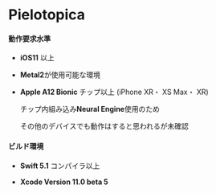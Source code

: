 # Pielotopica



#### 動作要求水準

- **iOS11** 以上 
- **Metal2**が使用可能な環境 
- **Apple A12 Bionic** チップ以上 (iPhone XR・ XS Max・ XR)

  チップ内組み込み**Neural Engine**使用のため

  その他のデバイスでも動作はすると思われるが未確認

  

#### ビルド環境

- **Swift 5.1** コンパイラ以上 

- **Xcode Version 11.0 beta 5** 

  













